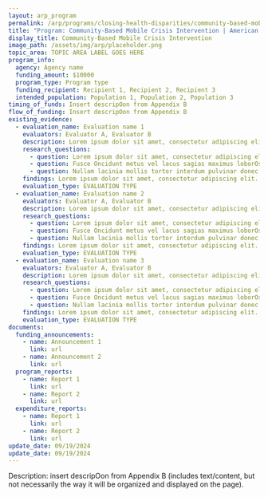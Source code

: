 ```yaml
---
layout: arp_program
permalink: /arp/programs/closing-health-disparities/community-based-mobile-crisis-intervention
title: "Program: Community-Based Mobile Crisis Intervention | American Rescue Plan National Evaluation | Office of Evaluation Sciences"
display_title: Community-Based Mobile Crisis Intervention
image_path: /assets/img/arp/placeholder.png
topic_area: TOPIC AREA LABEL GOES HERE
program_info:
  agency: Agency name
  funding_amount: $10000
  program_type: Program type
  funding_recipient: Recipient 1, Recipient 2, Recipient 3
  intended_population: Population 1, Population 2, Population 3
timing_of_funds: Insert descripOon from Appendix B
flow_of_funding: Insert descripOon from Appendix B
existing_evidence:
  - evaluation_name: Evaluation name 1
    evaluators: Evaluator A, Evaluator B
    description: Lorem ipsum dolor sit amet, consectetur adipiscing elit. Suspendisse sed congue sapien. Fusce Oncidunt metus vel lacus sagias maximus loborOs vel urna. Nullam lacinia mollis tortor interdum pulvinar. Donec et nisi id ligula imperdiet iaculis. Aenean vesObulum sem non est faucibus dictum. VesObulum mi diam, fermentum ac lacinia non, Oncidunt ac mauris.
    research_questions:
      - question: Lorem ipsum dolor sit amet, consectetur adipiscing elit. Suspendisse sed congue sapien?
      - question: Fusce Oncidunt metus vel lacus sagias maximus loborOs vel urna?
      - question: Nullam lacinia mollis tortor interdum pulvinar donec et nisi id ligula imperdiet iaculis?
    findings: Lorem ipsum dolor sit amet, consectetur adipiscing elit. Suspendisse sed congue sapien. Fusce Oncidunt metus vel lacus sagias maximus loborOs vel urna. Nullam lacinia mollis tortor interdum pulvinar. Donec et nisi id ligula imperdiet iaculis. Aenean vesObulum sem non est faucibus dictum. VesObulum mi diam, fermentum ac lacinia non, Oncidunt ac mauris.
    evaluation_type: EVALUATION TYPE
  - evaluation_name: Evaluation name 2
    evaluators: Evaluator A, Evaluator B
    description: Lorem ipsum dolor sit amet, consectetur adipiscing elit. Suspendisse sed congue sapien. Fusce Oncidunt metus vel lacus sagias maximus loborOs vel urna. Nullam lacinia mollis tortor interdum pulvinar. Donec et nisi id ligula imperdiet iaculis. Aenean vesObulum sem non est faucibus dictum. VesObulum mi diam, fermentum ac lacinia non, Oncidunt ac mauris.
    research_questions:
      - question: Lorem ipsum dolor sit amet, consectetur adipiscing elit. Suspendisse sed congue sapien?
      - question: Fusce Oncidunt metus vel lacus sagias maximus loborOs vel urna?
      - question: Nullam lacinia mollis tortor interdum pulvinar donec et nisi id ligula imperdiet iaculis?
    findings: Lorem ipsum dolor sit amet, consectetur adipiscing elit. Suspendisse sed congue sapien. Fusce Oncidunt metus vel lacus sagias maximus loborOs vel urna. Nullam lacinia mollis tortor interdum pulvinar. Donec et nisi id ligula imperdiet iaculis. Aenean vesObulum sem non est faucibus dictum. VesObulum mi diam, fermentum ac lacinia non, Oncidunt ac mauris.
    evaluation_type: EVALUATION TYPE
  - evaluation_name: Evaluation name 3
    evaluators: Evaluator A, Evaluator B
    description: Lorem ipsum dolor sit amet, consectetur adipiscing elit. Suspendisse sed congue sapien. Fusce Oncidunt metus vel lacus sagias maximus loborOs vel urna. Nullam lacinia mollis tortor interdum pulvinar. Donec et nisi id ligula imperdiet iaculis. Aenean vesObulum sem non est faucibus dictum. VesObulum mi diam, fermentum ac lacinia non, Oncidunt ac mauris.
    research_questions:
      - question: Lorem ipsum dolor sit amet, consectetur adipiscing elit. Suspendisse sed congue sapien?
      - question: Fusce Oncidunt metus vel lacus sagias maximus loborOs vel urna?
      - question: Nullam lacinia mollis tortor interdum pulvinar donec et nisi id ligula imperdiet iaculis?
    findings: Lorem ipsum dolor sit amet, consectetur adipiscing elit. Suspendisse sed congue sapien. Fusce Oncidunt metus vel lacus sagias maximus loborOs vel urna. Nullam lacinia mollis tortor interdum pulvinar. Donec et nisi id ligula imperdiet iaculis. Aenean vesObulum sem non est faucibus dictum. VesObulum mi diam, fermentum ac lacinia non, Oncidunt ac mauris.
    evaluation_type: EVALUATION TYPE
documents:
  funding_announcements:
    - name: Announcement 1
      link: url
    - name: Announcement 2
      link: url
  program_reports:
    - name: Report 1
      link: url
    - name: Report 2
      link: url
  expenditure_reports:
    - name: Report 1
      link: url
    - name: Report 2
      link: url
update_date: 09/19/2024
update_date: 09/19/2024
---
```


Description: insert descripOon from Appendix B (includes text/content, but not necessarily the way it will be organized and displayed on the page).
